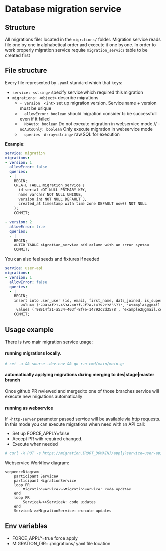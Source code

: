 # Database migration service

## Structure
All migrations files located in the `migrations/` folder.
Migration service reads file one by one in alphabetical order and execute it one by one.
In order to work properly migration service require `migration_service` table to be created first


## File structure
Every file represented by `.yaml` standard which that keys:
- `service: <string>` specify service which required this migration
- `migrations: <object>` describe migrations
  - `- version: <int>` set up migration version. Service name + version must be unique
  - `  allowError: boolean`  should migration consider to be successfull even if it failed
  - `  NoAuto: boolean` Do not execute migration in webservice mode
  // - `  noAutoOnly: boolean` Only execute migration in webservice mode
  - `  queries: Array<string>` raw SQL for execution

__Example__:
```yaml
service: migration
migrations:
- version: 1
  allowError: false
  queries:
  - |
    BEGIN;
    CREATE TABLE migration_service (
      id serial NOT NULL PRIMARY KEY,
      name varchar NOT NULL UNIQUE,
      version int NOT NULL DEFAULT 0,
      created_at timestamp with time zone DEFAULT now() NOT NULL
    );
    COMMIT;

- version: 2
  allowError: true
  queries:
  - |
    BEGIN;
    ALTER TABLE migration_service add column with an error syntax
    COMMIT;
```

You can also feel seeds and fixtures if needed
```yaml
service: user-api
migrations:
- version: 1
  allowError: false
  queries:
  - |
    BEGIN;
    insert into user_user (id, email, first_name, date_joined, is_superuser, is_staff)
	   values ('98914f21-a534-403f-8f7e-14792c2d3577', 'example1@gmail.com', 'vlad', now(), true, true),
     values ('98914f21-a534-403f-8f7e-14792c2d3578', 'example2@gmail.com', 'vova', now(), true, true);
    COMMIT;
```

## Usage example
There is two main migration service usage:
#### running migrations locally.
```bash
# set -a && source .dev.env && go run cmd/main/main.go
```

#### automatically applying migrations during merging to dev|stage|master branch
Once github PR reviewed and merged to one of those branches service will execute new migrations automatically

#### running as webservice
If `-http-server` parameter passed service will be available via http requests.
In this mode you can execute migrations when need with an API call:

- Set up FORCE_APPLY=false
- Accept PR with required changed.
- Execute when needed
```bash
# curl -X PUT -s https://migration.{ROOT_DOMAIN}/apply?service=user-api
```

Webservice Workflow diagram:
```mermaid
sequenceDiagram
    participant ServiceA
    participant MigrationService
    loop PR
        MigrationService->>MigrationService: code updates
    end
    loop PR
        ServiceA->>ServiceA: code updates
    end
    ServiceA->>MigrationService: execute updates
```


## Env variables
- FORCE_APPLY=true force apply
- MIGRATION_DIR=./migrations/  yaml file location

